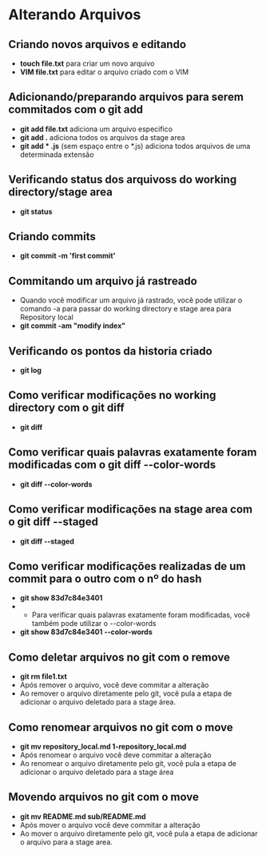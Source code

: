 # Alterando Arquivos

## Criando novos arquivos e editando

* **touch file.txt** para criar um novo arquivo
* **VIM file.txt** para editar o arquivo criado com o VIM

## Adicionando/preparando arquivos para serem commitados com o git add

* **git add file.txt**  adiciona um arquivo especifico
* **git add .** adiciona todos os arquivos da stage area
* **git add * .js** (sem espaço entre o *.js) adiciona todos arquivos de uma determinada extensão

## Verificando status dos arquivoss do working directory/stage area

* **git status**

## Criando commits

* **git commit -m 'first commit'**

## Commitando um arquivo já rastreado

* Quando você modificar um arquivo já rastrado, você pode utilizar o comando -a para passar do working directory e stage area para Repository local
* **git commit -am "modify index"**

## Verificando os pontos da historia criado

* **git log**

## Como verificar modificações no **working directory** com o git diff

* **git diff**

## Como verificar quais palavras exatamente foram modificadas com o git diff --color-words

* **git diff --color-words**

## Como verificar modificações na **stage area** com o git diff --staged

* **git diff --staged**

## Como verificar modificações realizadas de um commit para o outro com o nº do hash

* **git show 83d7c84e3401**
* * Para verificar quais palavras exatamente foram modificadas, você também pode utilizar o --color-words
* **git show 83d7c84e3401 --color-words**

## Como deletar arquivos no git com o remove

* **git rm file1.txt**  
* Após remover o arquivo, você deve commitar a alteração 
* Ao remover o arquivo diretamente pelo git, você pula a etapa de adicionar o arquivo deletado para a stage área.

## Como renomear arquivos no git com o move

* **git mv repository_local.md 1-repository_local.md**
* Após renomear o arquivo você deve commitar a alteração
* Ao renomear o arquivo diretamente pelo git, você pula a etapa de adicionar o arquivo deletado para a stage área 

## Movendo arquivos no git com o move

* **git mv README.md sub/README.md**
* Após mover o arquivo você deve commitar a alteração 
* Ao mover o arquivo diretamente pelo git, você pula a etapa de adicionar o arquivo para a stage area.
